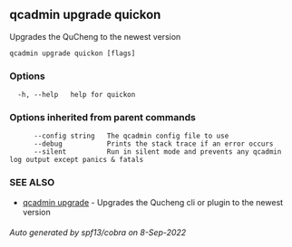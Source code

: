 ## qcadmin upgrade quickon

Upgrades the QuCheng to the newest version

```
qcadmin upgrade quickon [flags]
```

### Options

```
  -h, --help   help for quickon
```

### Options inherited from parent commands

```
      --config string   The qcadmin config file to use
      --debug           Prints the stack trace if an error occurs
      --silent          Run in silent mode and prevents any qcadmin log output except panics & fatals
```

### SEE ALSO

* [qcadmin upgrade](qcadmin_upgrade.md)	 - Upgrades the Qucheng cli or plugin to the newest version

###### Auto generated by spf13/cobra on 8-Sep-2022
